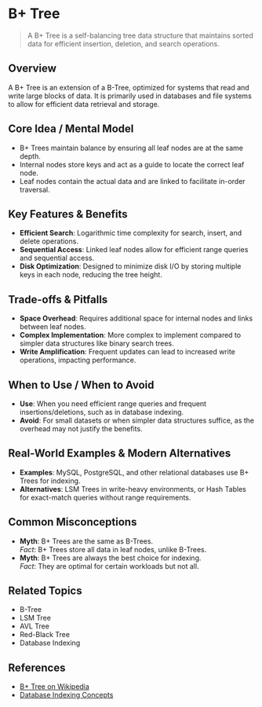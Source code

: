 # B+ Tree

> A B+ Tree is a self-balancing tree data structure that maintains sorted data for efficient insertion, deletion, and search operations.

## Overview
A B+ Tree is an extension of a B-Tree, optimized for systems that read and write large blocks of data. It is primarily used in databases and file systems to allow for efficient data retrieval and storage.

## Core Idea / Mental Model
- B+ Trees maintain balance by ensuring all leaf nodes are at the same depth.
- Internal nodes store keys and act as a guide to locate the correct leaf node.
- Leaf nodes contain the actual data and are linked to facilitate in-order traversal.

## Key Features & Benefits
- **Efficient Search**: Logarithmic time complexity for search, insert, and delete operations.
- **Sequential Access**: Linked leaf nodes allow for efficient range queries and sequential access.
- **Disk Optimization**: Designed to minimize disk I/O by storing multiple keys in each node, reducing the tree height.

## Trade-offs & Pitfalls
- **Space Overhead**: Requires additional space for internal nodes and links between leaf nodes.
- **Complex Implementation**: More complex to implement compared to simpler data structures like binary search trees.
- **Write Amplification**: Frequent updates can lead to increased write operations, impacting performance.

## When to Use / When to Avoid
- **Use**: When you need efficient range queries and frequent insertions/deletions, such as in database indexing.
- **Avoid**: For small datasets or when simpler data structures suffice, as the overhead may not justify the benefits.

## Real-World Examples & Modern Alternatives
- **Examples**: MySQL, PostgreSQL, and other relational databases use B+ Trees for indexing.
- **Alternatives**: LSM Trees in write-heavy environments, or Hash Tables for exact-match queries without range requirements.

## Common Misconceptions
- **Myth**: B+ Trees are the same as B-Trees.  
  *Fact*: B+ Trees store all data in leaf nodes, unlike B-Trees.
- **Myth**: B+ Trees are always the best choice for indexing.  
  *Fact*: They are optimal for certain workloads but not all.

## Related Topics
- B-Tree
- LSM Tree
- AVL Tree
- Red-Black Tree
- Database Indexing

## References
- [B+ Tree on Wikipedia](https://en.wikipedia.org/wiki/B%2B_tree)  
- [Database Indexing Concepts](https://dev.mysql.com/doc/refman/8.0/en/mysql-indexes.html)